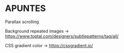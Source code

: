 # APUNTES
Parallax scrolling

Background repeated images ->
https://www.toptal.com/designers/subtlepatterns/tag/all/

CSS gradient color ->
https://cssgradient.io/
